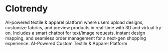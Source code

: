 # Clotrendy
AI-powered textile &amp; apparel platform where users upload designs, customize fabrics, and preview products in real-time with 3D and virtual try-on. Includes a smart chatbot for text/image requests, instant design mapping, and seamless order management for a next-gen shopping experience.
AI-Powered Custom Textile & Apparel Platform


